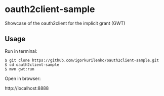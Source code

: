 oauth2client-sample
===================

Showcase of the oauth2client for the implicit grant (GWT)

Usage
-----

Run in terminal:

```
$ git clone https://github.com/igorkurilenko/oauth2client-sample.git
$ cd oauth2client-sample
$ mvn gwt:run
```

Open in browser:

http://localhost:8888
